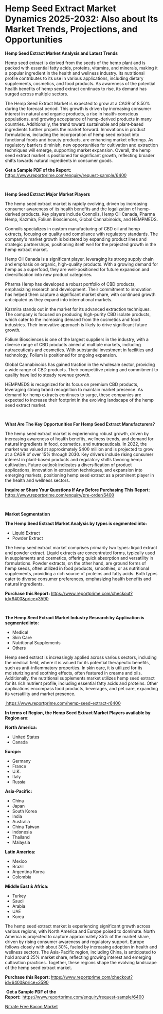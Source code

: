 <p><h1>Hemp Seed Extract Market Dynamics 2025-2032: Also about Its Market Trends, Projections, and Opportunities</h1></p><p><strong>Hemp Seed Extract Market Analysis and Latest Trends</strong></p>
<p><p>Hemp seed extract is derived from the seeds of the hemp plant and is packed with essential fatty acids, proteins, vitamins, and minerals, making it a popular ingredient in the health and wellness industry. Its nutritional profile contributes to its use in various applications, including dietary supplements, cosmetics, and food products. As awareness of the potential health benefits of hemp seed extract continues to rise, its demand has surged across multiple sectors.</p><p>The Hemp Seed Extract Market is expected to grow at a CAGR of 8.50% during the forecast period. This growth is driven by increasing consumer interest in natural and organic products, a rise in health-conscious populations, and growing acceptance of hemp-derived products in many countries. Additionally, the trend toward sustainable and plant-based ingredients further propels the market forward. Innovations in product formulations, including the incorporation of hemp seed extract into functional foods and beauty products, are enhancing market offerings. As regulatory barriers diminish, new opportunities for cultivation and extraction techniques will emerge, supporting market expansion. Overall, the hemp seed extract market is positioned for significant growth, reflecting broader shifts towards natural ingredients in consumer goods.</p></p>
<p><strong>Get a Sample PDF of the Report:&nbsp;</strong> <a href="https://www.reportprime.com/enquiry/request-sample/6400?utm_campaign=3137&utm_medium=2&utm_source=Github&utm_content=ia&utm_term=19032025&utm_id=hemp-seed-extract">https://www.reportprime.com/enquiry/request-sample/6400</a></p>
<p>&nbsp;</p>
<p><strong>Hemp Seed Extract Major Market Players</strong></p>
<p><p>The hemp seed extract market is rapidly evolving, driven by increasing consumer awareness of its health benefits and the legalization of hemp-derived products. Key players include Connoils, Hemp Oil Canada, Pharma Hemp, Kazmira, Folium Biosciences, Global Cannabinoids, and HEMPMEDS.</p><p>Connoils specializes in custom manufacturing of CBD oil and hemp extracts, focusing on quality and compliance with regulatory standards. The company's market growth is bolstered by expanding product lines and strategic partnerships, positioning itself well for the projected growth in the hemp extract market.</p><p>Hemp Oil Canada is a significant player, leveraging its strong supply chain and emphasis on organic, high-quality products. With a growing demand for hemp as a superfood, they are well-positioned for future expansion and diversification into new product categories.</p><p>Pharma Hemp has developed a robust portfolio of CBD products, emphasizing research and development. Their commitment to innovation has helped them capture a significant market share, with continued growth anticipated as they expand into international markets.</p><p>Kazmira stands out in the market for its advanced extraction techniques. The company is focused on producing high-purity CBD isolate products, which cater to the increasing demand from the cosmetics and food industries. Their innovative approach is likely to drive significant future growth.</p><p>Folium Biosciences is one of the largest suppliers in the industry, with a diverse range of CBD products aimed at multiple markets, including nutraceuticals and cosmetics. With substantial investment in facilities and technology, Folium is positioned for ongoing expansion.</p><p>Global Cannabinoids has gained traction in the wholesale sector, providing a wide range of CBD products. Their competitive pricing and commitment to quality have led to steady revenue growth.</p><p>HEMPMEDS is recognized for its focus on premium CBD products, leveraging strong brand recognition to maintain market presence. As demand for hemp extracts continues to surge, these companies are expected to increase their footprint in the evolving landscape of the hemp seed extract market.</p></p>
<p>&nbsp;</p>
<p><strong>What Are The Key Opportunities For Hemp Seed Extract Manufacturers?</strong></p>
<p><p>The hemp seed extract market is experiencing robust growth, driven by increasing awareness of health benefits, wellness trends, and demand for natural ingredients in food, cosmetics, and nutraceuticals. In 2022, the market was valued at approximately $400 million and is projected to grow at a CAGR of over 15% through 2030. Key drivers include rising consumer interest in plant-based products and regulatory shifts favoring hemp cultivation. Future outlook indicates a diversification of product applications, innovation in extraction techniques, and expansion into emerging markets, positioning hemp seed extract as a prominent player in the health and wellness sectors.</p></p>
<p><strong>Inquire or Share Your Questions If Any Before Purchasing This Report:</strong> <a href="https://www.reportprime.com/enquiry/pre-order/6400?utm_campaign=3137&utm_medium=2&utm_source=Github&utm_content=ia&utm_term=19032025&utm_id=hemp-seed-extract">https://www.reportprime.com/enquiry/pre-order/6400</a></p>
<p>&nbsp;</p>
<p><strong>Market Segmentation</strong></p>
<p><strong>The Hemp Seed Extract Market Analysis by types is segmented into:</strong></p>
<p><ul><li>Liquid Extract</li><li>Powder Extract</li></ul></p>
<p><p>The hemp seed extract market comprises primarily two types: liquid extract and powder extract. Liquid extracts are concentrated forms, typically used in supplements and cosmetics, offering quick absorption and versatility in formulations. Powder extracts, on the other hand, are ground forms of hemp seeds, often utilized in food products, smoothies, or as nutritional supplements, providing a rich source of proteins and fatty acids. Both types cater to diverse consumer preferences, emphasizing health benefits and natural ingredients.</p></p>
<p><strong>Purchase this Report:&nbsp;</strong><a href="https://www.reportprime.com/checkout?id=6400&price=3590&utm_campaign=3137&utm_medium=2&utm_source=Github&utm_content=ia&utm_term=19032025&utm_id=hemp-seed-extract">https://www.reportprime.com/checkout?id=6400&price=3590</a></p>
<p>&nbsp;</p>
<p><strong>The Hemp Seed Extract Market Industry Research by Application is segmented into:</strong></p>
<p><ul><li>Medical</li><li>Skin Care</li><li>Nutritional Supplements</li><li>Others</li></ul></p>
<p><p>Hemp seed extract is increasingly applied across various sectors, including the medical field, where it is valued for its potential therapeutic benefits, such as anti-inflammatory properties. In skin care, it is utilized for its moisturizing and soothing effects, often featured in creams and oils. Additionally, the nutritional supplements market utilizes hemp seed extract for its rich nutrient profile, including essential fatty acids and proteins. Other applications encompass food products, beverages, and pet care, expanding its versatility and market presence.</p></p>
<p><a href="https://www.reportprime.com/hemp-seed-extract-r6400?utm_campaign=3137&utm_medium=2&utm_source=Github&utm_content=ia&utm_term=19032025&utm_id=hemp-seed-extract">&nbsp;https://www.reportprime.com/hemp-seed-extract-r6400</a></p>
<p><strong>In terms of Region, the Hemp Seed Extract Market Players available by Region are:</strong></p>
<p>
    <p> <strong> North America: </strong>
        <ul>
            <li>United States</li>
            <li>Canada</li>
        </ul>
        </p> 
    <p> <strong> Europe: </strong>
        <ul>
            <li>Germany</li>
            <li>France</li>
            <li>U.K.</li>
            <li>Italy</li>
            <li>Russia</li>
        </ul>
        </p> 
    <p> <strong> Asia-Pacific: </strong>
        <ul>
            <li>China</li>
            <li>Japan</li>
            <li>South Korea</li>
            <li>India</li>
            <li>Australia</li>
            <li>China Taiwan</li>
            <li>Indonesia</li>
            <li>Thailand</li>
            <li>Malaysia</li>
        </ul>
        </p> 
    <p> <strong> Latin America: </strong>
        <ul>
            <li>Mexico</li>
            <li>Brazil</li>
            <li>Argentina Korea</li>
            <li>Colombia</li>
        </ul>
        </p> 
    <p> <strong> Middle East & Africa: </strong>
        <ul>
            <li>Turkey</li>
            <li>Saudi</li>
            <li>Arabia</li>
            <li>UAE</li>
            <li>Korea</li>
        </ul>
    </p>
    </p>
<p><p>The hemp seed extract market is experiencing significant growth across various regions, with North America and Europe poised to dominate. North America is projected to capture approximately 35% of the market share, driven by rising consumer awareness and regulatory support. Europe follows closely with about 30%, fueled by increasing adoption in health and wellness sectors. The Asia-Pacific region, including China, is anticipated to hold around 25% market share, reflecting growing interest and emerging cultivation practices. Together, these regions shape the evolving landscape of the hemp seed extract market.</p></p>
<p><strong>Purchase this Report: </strong><a href="https://www.reportprime.com/checkout?id=6400&price=3590&utm_campaign=3137&utm_medium=2&utm_source=Github&utm_content=ia&utm_term=19032025&utm_id=hemp-seed-extract">https://www.reportprime.com/checkout?id=6400&price=3590</a></p>
<p>&nbsp;<strong>Get a Sample PDF of the Report:&nbsp;&nbsp;</strong><a href="https://www.reportprime.com/enquiry/request-sample/6400?utm_campaign=3137&utm_medium=2&utm_source=Github&utm_content=ia&utm_term=19032025&utm_id=hemp-seed-extract">https://www.reportprime.com/enquiry/request-sample/6400</a></p>
<p><strong></strong></p>
<p><p><a href="https://github.com/leolamarnal9/Market-Research-Report-List-1/blob/main/nitrate-free-bacon-market.md?utm_campaign=3137&utm_medium=2&utm_source=Github&utm_content=ia&utm_term=19032025&utm_id=hemp-seed-extract">Nitrate Free Bacon Market</a></p></p>